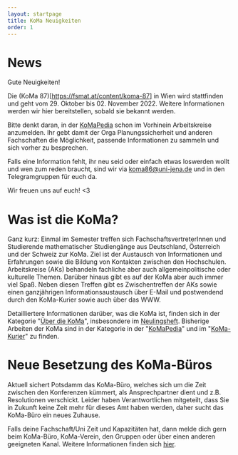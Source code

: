 ```yaml
---
layout: startpage
title: KoMa Neuigkeiten
order: 1
---
```


# News

Gute Neuigkeiten!

Die (KoMa 87)[https://fsmat.at/content/koma-87] in Wien wird stattfinden und geht vom 29. Oktober bis 02. November 2022.
Weitere Informationen werden wir hier bereitstellen, sobald sie bekannt werden.

Bitte denkt daran, in der [KoMaPedia](./KoMaPedia) schon im Vorhinein Arbeitskreise anzumelden.
Ihr gebt damit der Orga Planungssicherheit und anderen Fachschaften die Möglichkeit, passende Informationen zu sammeln und sich vorher zu besprechen.

Falls eine Information fehlt, ihr neu seid oder einfach etwas loswerden wollt und wen zum reden braucht, sind wir via [koma86@uni-jena.de](mailto://koma86@uni-jena.de) und in den Telegramgruppen für euch da. 

Wir freuen uns auf euch! <3

# Was ist die KoMa?

Ganz kurz: Einmal im Semester treffen sich FachschaftsvertreterInnen und Studierende mathematischer Studiengänge aus Deutschland, Österreich und der Schweiz zur KoMa. Ziel ist der Austausch von Informationen und Erfahrungen sowie die Bildung von Kontakten zwischen den Hochschulen. Arbeitskreise (AKs) behandeln fachliche aber auch allgemeinpolitische oder kulturelle Themen. Darüber hinaus gibt es auf der KoMa aber auch immer viel Spaß. Neben diesen Treffen gibt es Zwischentreffen der AKs sowie einen ganzjährigen Informationsaustausch über E-Mail und postwendend durch den KoMa-Kurier sowie auch über das WWW.

Detailliertere Informationen darüber, was die KoMa ist, finden sich in der Kategorie "[Über die KoMa](./ueber_die_koma/)", insbesondere im [Neulingsheft](./publikationen/neulingsheft/). 
Bisherige Arbeiten der KoMa sind in der Kategorie in der "[KoMaPedia](./KoMaPedia/)" und im "[KoMa-Kurier](./publikationen/koma-kurier/)" zu finden.

# Neue Besetzung des KoMa-Büros
Aktuell sichert Potsdamm das KoMa-Büro, welches sich um die Zeit zwischen den Konferenzen kümmert, als Ansprechpartner dient und z.B. Resolutionen verschickt.
Leider haben Verantwortlichen mitgeteilt, dass Sie in Zukunft keine Zeit mehr für dieses Amt haben werden, daher sucht das KoMa-Büro ein neues Zuhause.

Falls deine Fachschaft/Uni Zeit und Kapazitäten hat, dann melde dich gern beim KoMa-Büro, KoMa-Verein, den Gruppen oder über einen anderen geeigneten Kanal.
Weitere Informationen finden sich [hier](./kommunikation/koma-buero/).
